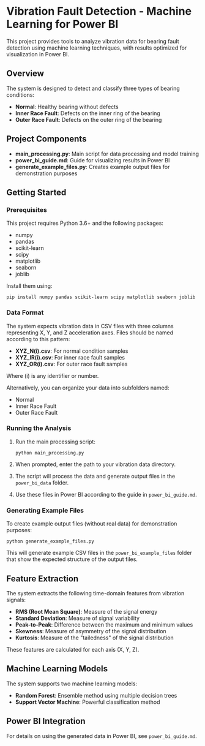 # Vibration Fault Detection - Machine Learning for Power BI

This project provides tools to analyze vibration data for bearing fault detection using machine learning techniques, with results optimized for visualization in Power BI.

## Overview

The system is designed to detect and classify three types of bearing conditions:
- **Normal**: Healthy bearing without defects
- **Inner Race Fault**: Defects on the inner ring of the bearing
- **Outer Race Fault**: Defects on the outer ring of the bearing

## Project Components

- **main_processing.py**: Main script for data processing and model training
- **power_bi_guide.md**: Guide for visualizing results in Power BI
- **generate_example_files.py**: Creates example output files for demonstration purposes

## Getting Started

### Prerequisites

This project requires Python 3.6+ and the following packages:
- numpy
- pandas
- scikit-learn
- scipy
- matplotlib
- seaborn
- joblib

Install them using:
```
pip install numpy pandas scikit-learn scipy matplotlib seaborn joblib
```

### Data Format

The system expects vibration data in CSV files with three columns representing X, Y, and Z acceleration axes. Files should be named according to this pattern:
- **XYZ_N(i).csv**: For normal condition samples
- **XYZ_IR(i).csv**: For inner race fault samples
- **XYZ_OR(i).csv**: For outer race fault samples

Where (i) is any identifier or number.

Alternatively, you can organize your data into subfolders named:
- Normal
- Inner Race Fault
- Outer Race Fault

### Running the Analysis

1. Run the main processing script:
   ```
   python main_processing.py
   ```

2. When prompted, enter the path to your vibration data directory.

3. The script will process the data and generate output files in the `power_bi_data` folder.

4. Use these files in Power BI according to the guide in `power_bi_guide.md`.

### Generating Example Files

To create example output files (without real data) for demonstration purposes:

```
python generate_example_files.py
```

This will generate example CSV files in the `power_bi_example_files` folder that show the expected structure of the output files.

## Feature Extraction

The system extracts the following time-domain features from vibration signals:
- **RMS (Root Mean Square)**: Measure of the signal energy
- **Standard Deviation**: Measure of signal variability
- **Peak-to-Peak**: Difference between the maximum and minimum values
- **Skewness**: Measure of asymmetry of the signal distribution
- **Kurtosis**: Measure of the "tailedness" of the signal distribution

These features are calculated for each axis (X, Y, Z).

## Machine Learning Models

The system supports two machine learning models:
- **Random Forest**: Ensemble method using multiple decision trees
- **Support Vector Machine**: Powerful classification method

## Power BI Integration

For details on using the generated data in Power BI, see `power_bi_guide.md`.